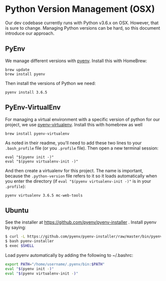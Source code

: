 Python Version Management (OSX)
==============================

Our dev codebase currently runs with Python v3.6.x on OSX.  However, that is sure to change. Managing Python 
versions can be hard, so this document introduce our approach.
 
PyEnv
-----

We manage different versions with [pyenv](https://github.com/pyenv/pyenv). Install this with HomeBrew:
```
brew update
brew install pyenv
```

Then install the versions of Python we need:
```
pyenv install 3.6.5
```

PyEnv-VirtualEnv
----------------

For managing a virtual environment with a specific version of python for our project, we use 
[pyenv-virtualenv](https://github.com/pyenv/pyenv-virtualenv). Install this with homebrew as well
```
brew install pyenv-virtualenv
```
As noted in their readme, you'll need to add these two lines to your `.bash_profile` file (or you `.profile` file). Then open a new terminal session:
```
eval "$(pyenv init -)"
eval "$(pyenv virtualenv-init -)"
```

And then create a virtualenv for this project.  The name is important, because the `.python-version` file
refers to it so it loads automatically when you enter the directory (if `eval "$(pyenv virtualenv-init -)"` 
is in your `.profile`):
```
pyenv virtualenv 3.6.5 mc-web-tools
```

Ubuntu
------
See the installer at https://github.com/pyenv/pyenv-installer . Install pyenv by saying:

```bash
$ curl -L https://github.com/pyenv/pyenv-installer/raw/master/bin/pyenv-installer >pyenv-installer
$ bash pyenv-installer
$ exec $SHELL
```
Load pyenv automatically by adding the following to ~/.bashrc:

```bash
export PATH="/home/username/.pyenv/bin:$PATH"
eval "$(pyenv init -)"
eval "$(pyenv virtualenv-init -)"
```

